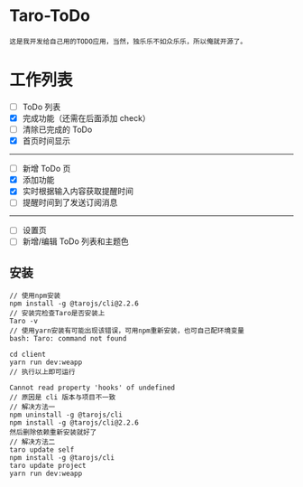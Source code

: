 # Taro-ToDo

    这是我开发给自己用的TODO应用，当然，独乐乐不如众乐乐，所以俺就开源了。

# 工作列表

- [ ] ToDo 列表
- [x] 完成功能（还需在后面添加 check）
- [ ] 清除已完成的 ToDo
- [x] 首页时间显示

---

- [ ] 新增 ToDo 页
- [x] 添加功能
- [x] 实时根据输入内容获取提醒时间
- [ ] 提醒时间到了发送订阅消息

---

- [ ] 设置页
- [ ] 新增/编辑 ToDo 列表和主题色

## 安装
```git
// 使用npm安装
npm install -g @tarojs/cli@2.2.6
// 安装完检查Taro是否安装上
Taro -v
// 使用yarn安装有可能出现该错误，可用npm重新安装，也可自己配环境变量
bash: Taro: command not found

cd client
yarn run dev:weapp
// 执行以上即可运行

Cannot read property 'hooks' of undefined 
// 原因是 cli 版本与项目不一致
// 解决方法一
npm uninstall -g @tarojs/cli
npm install -g @tarojs/cli@2.2.6
然后删除依赖重新安装就好了
// 解决方法二
taro update self
npm install -g @tarojs/cli
taro update project
yarn run dev:weapp
```